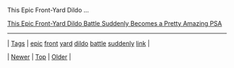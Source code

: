 <!--
title: This Epic Front-Yard Dildo Battle Suddenly Becomes a Pretty Amazing PSA
date: 2020-06-28T15:27:00.341Z
tags: epic, front, yard, dildo, battle, suddenly, link
-->


This Epic Front-Yard Dildo ...

[This Epic Front-Yard Dildo Battle Suddenly Becomes a Pretty Amazing PSA](http://www.adweek.com/adfreak/epic-front-yard-dildo-battle-suddenly-becomes-pretty-amazing-psa-158607)

<!--BOTTOM-POST-NAVIGATION-->
---

| [Tags](tags.md) | [epic](tag-epic.md) [front](tag-front.md) [yard](tag-yard.md) [dildo](tag-dildo.md) [battle](tag-battle.md) [suddenly](tag-suddenly.md) [link](tag-link.md) |

| [Newer](90537135627.md) | [Top](index.md) | [Older](90559977584.md) |